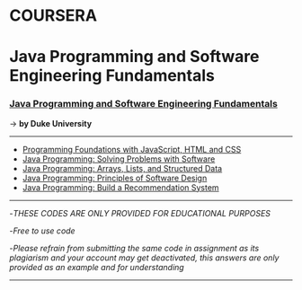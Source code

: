# COURSERA
# Java Programming and Software Engineering Fundamentals

### [Java Programming and Software Engineering Fundamentals](https://www.coursera.org/specializations/java-programming) ###
   -> **by Duke University**

- - - - 
   
  * [Programming Foundations with JavaScript, HTML and CSS](https://www.coursera.org/learn/duke-programming-web?specialization=java-programming)
  * [Java Programming: Solving Problems with Software](https://www.coursera.org/learn/java-programming?specialization=java-programming)
  * [Java Programming: Arrays, Lists, and Structured Data](https://www.coursera.org/learn/java-programming-arrays-lists-data?specialization=java-programming)
  * [Java Programming: Principles of Software Design](https://www.coursera.org/learn/java-programming-design-principles?specialization=java-programming)
  * [Java Programming: Build a Recommendation System](https://www.coursera.org/learn/java-programming-recommender?specialization=java-programming)

- - - -

-*THESE CODES ARE ONLY PROVIDED FOR EDUCATIONAL PURPOSES*

-*Free to use code*

-*Please refrain from submitting the same code in assignment as its plagiarism and your account may get deactivated, this answers are only provided as an example and for understanding*

- - - -
